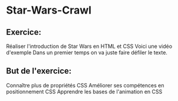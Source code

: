 # Star-Wars-Crawl

## Exercice:

Réaliser l'introduction de Star Wars en HTML et CSS Voici une vidéo d'exemple Dans un premier temps on va juste faire défiler le texte.

## But de l'exercice:

Connaître plus de propriétés CSS
Améliorer ses compétences en positionnement CSS
Apprendre les bases de l'animation en CSS
